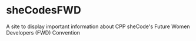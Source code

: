 # sheCodesFWD
A site to display important information about CPP sheCode's Future Women Developers (FWD) Convention
